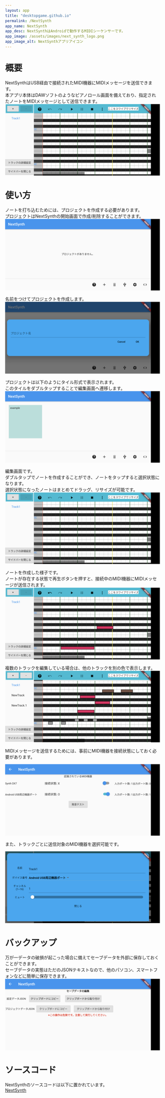 ```yaml
---
layout: app
title: "desktopgame.github.io"
permalink: /NextSynth
app_name: NextSynth
app_desc: NextSynthはAndroidで動作するMIDIシーケンサーです。
app_image: /assets/images/next_synth_logo.png
app_image_alt: NextSynthアプリアイコン
---
```

# 概要
NextSynthはUSB経由で接続されたMIDI機器にMIDIメッセージを送信できます。  
本アプリ本体はDAWソフトのようなピアノロール画面を備えており、指定されたノートをMIDIメッセージとして送信できます。
![編集画面](assets/images/next_synth_edit.png)


# 使い方
ノートを打ち込むためには、プロジェクトを作成する必要があります。  
プロジェクトはNextSynthの開始画面で作成/削除することができます。
![スタート画面](assets/images/next_synth_start.png)

名前をつけてプロジェクトを作成します。
![プロジェクト名入力画面](assets/images/next_synth_input_title.png)

プロジェクトは以下のようにタイル形式で表示されます。  
このタイルをダブルタップすることで編集画面へ遷移します。
![プロジェクト一覧画面](assets/images/next_synth_projects.png)

編集画面です。  
ダブルタップでノートを作成することができ、ノートをタップすると選択状態になります。  
選択状態になったノートはまとめてドラッグ、リサイズが可能です。
![編集画面](assets/images/next_synth_edit.png)


ノートを作成した様子です。  
ノートが存在する状態で再生ボタンを押すと、接続中のMIDI機器にMIDIメッセージが送信されます。
![編集画面2](assets/images/next_synth_edit2.png)

複数のトラックを編集している場合は、他のトラックを別の色で表示します。
![編集画面3](assets/images/next_synth_onionskin.png)

MIDIメッセージを送信するためには、事前にMIDI機器を接続状態にしておく必要があります。

![編集画面4](assets/images/next_synth_settings.png)

また、トラックごとに送信対象のMIDI機器を選択可能です。

![編集画面5](assets/images/next_synth_track.png)

# バックアップ
万が一データの破損が起こった場合に備えてセーブデータを外部に保存しておくことができます。  
セーブデータの実態はただのJSONテキストなので、他のパソコン、スマートフォンなどに簡単に保存できます。  
![バックアップ](assets/images/next_synth_backup.png)


# ソースコード
NextSynthのソースコードは以下に置かれています。  
[NextSynth](https://github.com/desktopgame/next_synth)